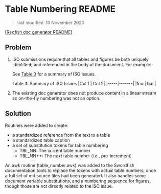 # Table Numbering README
> last modified: 10 November 2020

[[Redfish doc generator README]](README.md#redfish-doc-generator "README.md#redfish-doc-generator")

## Problem

1. ISO submissions require that all tables and figures be both uniquely identified, and referenced in the body of the document. For example:

    See [Table 3](#table_3) for a summary of ISO issues.

    Table 3: Summary of ISO Issues
    |Col 1 | Col 2|
    |-----|-------|
    |foo | bar |

1. The existing doc generator does not produce content in a linear stream so on-the-fly numbering was not an option.

## Solution

Routines were added to create:
- a standardized reference from the text to a table
- a standardized table caption
- a set of substitution tokens for table numbering
  - TBL_NN: The current table number
  - TBL_NN++: The next table number (i.e., pre-increment)

An awk routine (table_number.awk) was added to the Swordfish documentation tools to replace the tokens with actual table numbers, once a full set of md source files had been generated. It also handles some document variable substitutions, and a numbering sequence for figures, though those are not directly related to the ISO issue.
